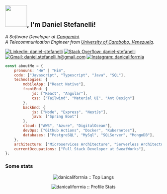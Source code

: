 <h2><img src="https://media.giphy.com/media/iDOOSqoC0k3VeT9rd5/giphy.gif" width="70">, I'm Daniel Stefanelli!</h2>
<p>
  <em>A Software Developer at <a href="https://www.capgemini.com/es-es/service/capgemini-engineering/">Capgemini</a>.
  </br>
  A Telecommunication Engineer from <a href="http://www.uc.edu.ve/">University of Carabobo, Venezuela</a>.
</em>
</p>

[![Linkedin: daniel-stefanelli](https://img.shields.io/badge/LinkedIn-0077B5?style=for-the-badge&logo=daniel-stefanelli&logoColor=white)](https://www.linkedin.com/in/daniel-stefanelli/)
[![Stack Overflow: daniel-stefanelli](https://img.shields.io/badge/-Stackoverflow-FE7A16?style=for-the-badge&logo=stack-overflow&logoColor=white)](https://stackoverflow.com/users/12800059/daniel-stefanelli)
[![Gmail: daniel.stefanelli.h@gmail.com](https://img.shields.io/badge/Gmail-D14836?style=for-the-badge&logo=gmail&logoColor=white)](mailto:daniel.stefanelli.h@gmail.com)
[![Instagram: danicaliforrnia](https://img.shields.io/badge/Instagram-E4405F?style=for-the-badge&logo=instagram&logoColor=white)](https://www.instagram.com/danicaliforrnia/)


```javascript
const aboutMe = {
    pronouns: "He" | "Him",
    code: ["Javascript", "Typescript", "Java", "SQL"],
    technologies: {
        mobileApp: ["React Native"],
        frontEnd: {
            js: ["React", "Angular"],
            css: ["Tailwind", "Material UI", "Ant Design"]
        },
        backEnd: {
            js: ["Node", "Express", "NestJs"],
            java: ["Spring Boot"]
        },
        cloud: ["AWS", "Azure", "DigitalOcean"],
        devOps: ["Github Actions", "Docker", "Kubernetes"],
        databases: ["PostgreSQL", "MySql", "SQLServer", "MongoDB"],
    },
    architecture: ["Microservices Architecture", "Serverless Architecture", "Progressive web applications", "Single page applications"],
    currentOccupations: ["Full Stack Developer at SweatWorks"],
};
```

### Some stats

<p align="center"><img src="https://github-readme-stats.vercel.app/api/top-langs/?username=danicaliforrnia&langs_count=10&theme=tokyonight&layout=compact" alt="danicaliforrnia :: Top Langs" /></p>

<p align="center"><img src="https://github-readme-stats.vercel.app/api?username=danicaliforrnia&show_icons=true&theme=tokyonight" alt="danicaliforrnia :: Profile Stats" /></p>
